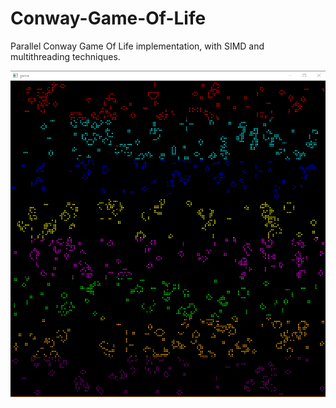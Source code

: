 # Conway-Game-Of-Life
Parallel Conway Game Of Life implementation, with SIMD and multithreading techniques.

<img src="GameOfLife/images/conway.png">
